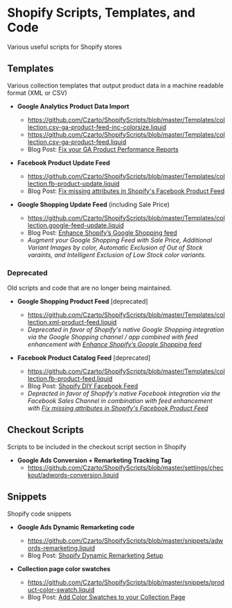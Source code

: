 # Shopify Scripts, Templates, and Code

Various useful scripts for Shopify stores

## Templates
Various collection templates that output product data in a machine readable format (XML or CSV)

- **Google Analytics Product Data Import**
  - https://github.com/Czarto/ShopifyScripts/blob/master/Templates/collection.csv-ga-product-feed-inc-colorsize.liquid
  - https://github.com/Czarto/ShopifyScripts/blob/master/Templates/collection.csv-ga-product-feed.liquid
  - Blog Post: <a href="https://business.czarto.com/2016/07/08/shopify-fix-your-google-analytics-product-performance-reports/">Fix your GA Product Performance Reports</a> 

- **Facebook Product Update Feed**
  - https://github.com/Czarto/ShopifyScripts/blob/master/Templates/collection.fb-product-update.liquid
  - Blog Post: <a href="https://business.czarto.com/2019/12/11/update-your-shopify-facebook-product-feed-with-missing-attributes/">Fix missing attributes in Shopify's Facebook Product Feed</a> 

- **Google Shopping Update Feed** (including Sale Price)
  - https://github.com/Czarto/ShopifyScripts/blob/master/Templates/collection.google-feed-update.liquid
  - Blog Post: <a href="https://business.czarto.com/2020/10/14/enhance-shopify-google-shopping/">Enhance Shopify’s Google Shopping feed</a>
  - *Augment your Google Shopping Feed with Sale Price, Additional Variant Images by color, Automatic Exclusion of Out of Stock varaints, and Intelligent Exclusion of Low Stock color variants.*

### Deprecated
Old scripts and code that are no longer being maintained.

- **Google Shopping Product Feed** [deprecated]
  - https://github.com/Czarto/ShopifyScripts/blob/master/Templates/collection.xml-product-feed.liquid
  - *Deprecated in favor of Shopify's native Google Shopping integration via the Google Shopping channel / app combined with feed enhancement with <a href="https://business.czarto.com/2020/10/14/enhance-shopify-google-shopping/">Enhance Shopify’s Google Shopping feed</a>*
  
- **Facebook Product Catalog Feed** [deprecated]
  - https://github.com/Czarto/ShopifyScripts/blob/master/Templates/collection.fb-product-feed.liquid
  - Blog Post: <a href="https://business.czarto.com/2016/11/22/shopify-diy-facebook-product-feed/">Shopify DIY Facebook Feed</a>
  - *Depracted in favor of Shopify's native Facebook integration via the Facebook Sales Channel in combination with feed enhancement with <a href="https://business.czarto.com/2019/12/11/update-your-shopify-facebook-product-feed-with-missing-attributes/">Fix missing attributes in Shopify's Facebook Product Feed</a>*

## Checkout Scripts
Scripts to be included in the checkout script section in Shopify

- **Google Ads Conversion + Remarketing Tracking Tag**
  - https://github.com/Czarto/ShopifyScripts/blob/master/settings/checkout/adwords-conversion.liquid


## Snippets
Shopify code snippets

- **Google Ads Dynamic Remarketing code**
  - https://github.com/Czarto/ShopifyScripts/blob/master/snippets/adwords-remarketing.liquid
  - Blog Post: <a href="https://business.czarto.com/2017/02/07/shopify-dynamic-remarketing-setup/">Shopify Dynamic Remarketing Setup</a> 

- **Collection page color swatches**
  - https://github.com/Czarto/ShopifyScripts/blob/master/snippets/product-color-swatch.liquid
  - Blog Post: <a href="https://business.czarto.com/2012/03/02/adding-color-swatches-to-your-shopify-collections-page/">Add Color Swatches to your Collection Page</a>
